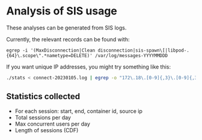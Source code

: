 # Analysis of SIS usage

These analyses can be generated from SIS logs.

Currently, the relevant records can be found with:

```
egrep -i '(MaxDisconnection|Clean disconnection|sis-spawn\[|libpod-.{64}\.scope\".*nametype=DELETE)' /var/log/messages-YYYYMMDDD
```

If you want unique IP addresses, you might try something like this:

```sh
./stats < connect-20230105.log | egrep -o "172\.18\.[0-9]{,3}\.[0-9]{,3}" | sort | uniq
```

## Statistics collected

- For each session: start, end, container id, source ip
- Total sessions per day
- Max concurrent users per day
- Length of sessions (CDF)
